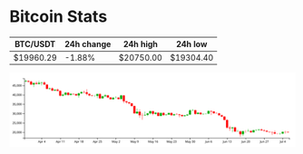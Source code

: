 # Bitcoin Stats

BTC/USDT|24h change|24h high|24h low|
|---|---|---|---|
|$19960.29|-1.88%|$20750.00|$19304.40|

<img src="./chart.svg">
